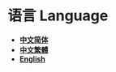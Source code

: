 # 语言 Language

* [**中文简体**](PlayerFatigue/zh_CN/)
* [**中文繁體**](PlayerFatigue/zh_TW/)
* [**English**](PlayerFatigue/en_US/)